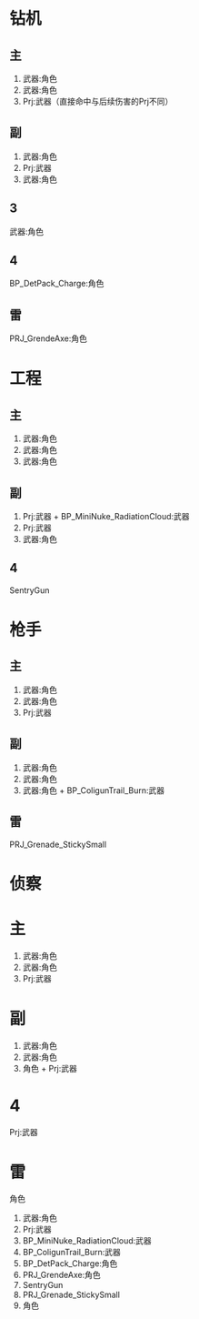 # 钻机

## 主
1. 武器:角色
2. 武器:角色
3. Prj:武器（直接命中与后续伤害的Prj不同）

## 副
1. 武器:角色
2. Prj:武器
3. 武器:角色

## 3
武器:角色

## 4
BP_DetPack_Charge:角色

## 雷
PRJ_GrendeAxe:角色

# 工程

## 主
1. 武器:角色
2. 武器:角色
3. 武器:角色

## 副
1. Prj:武器 + BP_MiniNuke_RadiationCloud:武器
2. Prj:武器
3. 武器:角色

## 4
SentryGun

# 枪手

## 主
1. 武器:角色
2. 武器:角色
3. Prj:武器

## 副
1. 武器:角色
2. 武器:角色
3. 武器:角色 + BP_ColigunTrail_Burn:武器

## 雷
PRJ_Grenade_StickySmall

# 侦察

# 主
1. 武器:角色
2. 武器:角色
3. Prj:武器

# 副
1. 武器:角色
2. 武器:角色
3. 角色 + Prj:武器

# 4
Prj:武器

# 雷
角色

1. 武器:角色
2. Prj:武器
3. BP_MiniNuke_RadiationCloud:武器
4. BP_ColigunTrail_Burn:武器
5. BP_DetPack_Charge:角色
6. PRJ_GrendeAxe:角色
7. SentryGun
8. PRJ_Grenade_StickySmall
9. 角色

